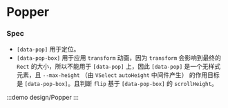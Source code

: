 # Popper

### Spec

- `[data-pop]` 用于定位。
- `[data-pop-box]` 用于应用 `transform` 动画，因为 `transform` 会影响到最终的 `Rect` 的大小，所以不能用于 `[data-pop]` 上，因此 `[data-pop]` 是一个无样式元素，且 `--max-height` （由 `VSelect` `autoHeight` 中间件产生） 的作用目标是 `[data-pop-box]`。且判断 `flip` 基于 `[data-pop-box]` 的 `scrollHeight`。

:::demo design/Popper
:::
